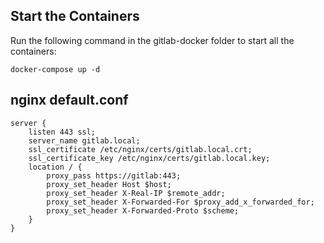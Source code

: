 ## Start the Containers
Run the following command in the gitlab-docker folder to start all the containers:

    docker-compose up -d

## nginx default.conf
    server {
        listen 443 ssl;
        server_name gitlab.local;
        ssl_certificate /etc/nginx/certs/gitlab.local.crt;
        ssl_certificate_key /etc/nginx/certs/gitlab.local.key;
        location / {
            proxy_pass https://gitlab:443;
            proxy_set_header Host $host;
            proxy_set_header X-Real-IP $remote_addr;
            proxy_set_header X-Forwarded-For $proxy_add_x_forwarded_for;
            proxy_set_header X-Forwarded-Proto $scheme;
        }
    }
